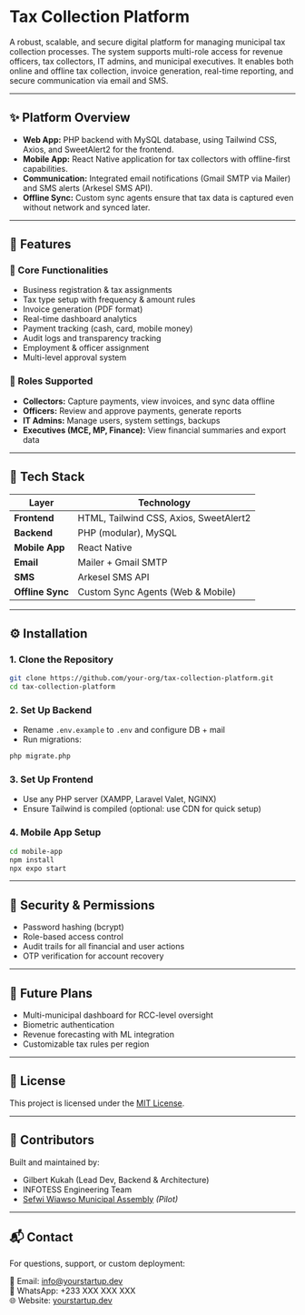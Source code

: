 # Tax Collection Platform

A robust, scalable, and secure digital platform for managing municipal tax collection processes. The system supports multi-role access for revenue officers, tax collectors, IT admins, and municipal executives. It enables both online and offline tax collection, invoice generation, real-time reporting, and secure communication via email and SMS.

---

## ✨ Platform Overview

- **Web App:** PHP backend with MySQL database, using Tailwind CSS, Axios, and SweetAlert2 for the frontend.
- **Mobile App:** React Native application for tax collectors with offline-first capabilities.
- **Communication:** Integrated email notifications (Gmail SMTP via Mailer) and SMS alerts (Arkesel SMS API).
- **Offline Sync:** Custom sync agents ensure that tax data is captured even without network and synced later.

---

## 📆 Features

### 🔹 Core Functionalities
- Business registration & tax assignments
- Tax type setup with frequency & amount rules
- Invoice generation (PDF format)
- Real-time dashboard analytics
- Payment tracking (cash, card, mobile money)
- Audit logs and transparency tracking
- Employment & officer assignment
- Multi-level approval system

### 🔹 Roles Supported
- **Collectors:** Capture payments, view invoices, and sync data offline
- **Officers:** Review and approve payments, generate reports
- **IT Admins:** Manage users, system settings, backups
- **Executives (MCE, MP, Finance):** View financial summaries and export data

---

## 🧰 Tech Stack

| Layer           | Technology                 |
|----------------|----------------------------|
| **Frontend**    | HTML, Tailwind CSS, Axios, SweetAlert2 |
| **Backend**     | PHP (modular), MySQL       |
| **Mobile App**  | React Native               |
| **Email**       | Mailer + Gmail SMTP        |
| **SMS**         | Arkesel SMS API            |
| **Offline Sync**| Custom Sync Agents (Web & Mobile) |

---

## ⚙️ Installation

### 1. Clone the Repository
```bash
git clone https://github.com/your-org/tax-collection-platform.git
cd tax-collection-platform
```

### 2. Set Up Backend
- Rename `.env.example` to `.env` and configure DB + mail
- Run migrations:
```bash
php migrate.php
```

### 3. Set Up Frontend
- Use any PHP server (XAMPP, Laravel Valet, NGINX)
- Ensure Tailwind is compiled (optional: use CDN for quick setup)

### 4. Mobile App Setup
```bash
cd mobile-app
npm install
npx expo start
```

---

## 🔐 Security & Permissions

- Password hashing (bcrypt)
- Role-based access control
- Audit trails for all financial and user actions
- OTP verification for account recovery

---

## 🚀 Future Plans

- Multi-municipal dashboard for RCC-level oversight
- Biometric authentication
- Revenue forecasting with ML integration
- Customizable tax rules per region

---

## 📄 License

This project is licensed under the [MIT License](LICENSE).

---

## 🙌 Contributors

Built and maintained by:
- Gilbert Kukah (Lead Dev, Backend & Architecture)
- INFOTESS Engineering Team
- [Sefwi Wiawso Municipal Assembly](https://example.gov.gh) *(Pilot)*

---

## 📬 Contact

For questions, support, or custom deployment:

📧 Email: info@yourstartup.dev  
📱 WhatsApp: +233 XXX XXX XXX  
🌐 Website: [yourstartup.dev](https://yourstartup.dev)
